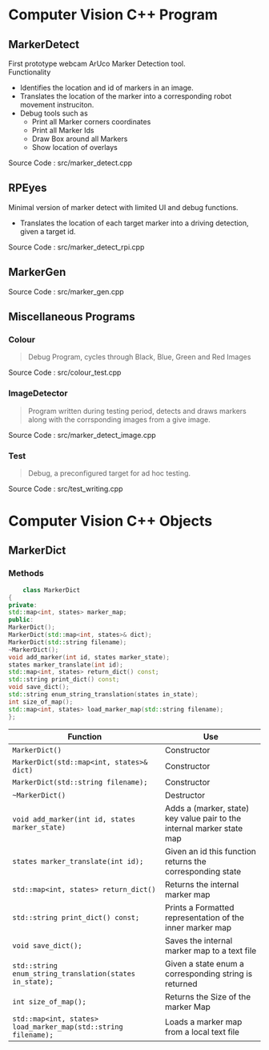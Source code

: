 # Computer Vision C++ Program

## MarkerDetect

First prototype webcam ArUco Marker Detection tool.\
Functionality

- Identifies the location and id of markers in an image.
- Translates the location of the marker into a corresponding robot movement instruciton.
- Debug tools such as
    - Print all Marker corners coordinates
    - Print all Marker Ids
    - Draw Box around all Markers
    - Show location of overlays

Source Code : src/marker_detect.cpp

## RPEyes

Minimal version of marker detect with limited UI and debug functions.

- Translates the location of each target marker into a driving detection, given a target id.

Source Code : src/marker_detect_rpi.cpp

## MarkerGen

Source Code : src/marker_gen.cpp

## Miscellaneous Programs

### Colour

> Debug Program, cycles through Black, Blue, Green and Red Images

Source Code : src/colour_test.cpp

### ImageDetector

> Program written during testing period, detects and draws markers along with the corrsponding images from a give image.

Source Code : src/marker_detect_image.cpp

### Test

> Debug, a preconfigured target for ad hoc testing.

Source Code : src/test_writing.cpp

# Computer Vision C++ Objects

## MarkerDict

### Methods

```c++
    class MarkerDict
{
private:
std::map<int, states> marker_map;
public:
MarkerDict();
MarkerDict(std::map<int, states>& dict);
MarkerDict(std::string filename);
~MarkerDict();
void add_marker(int id, states marker_state);
states marker_translate(int id);
std::map<int, states> return_dict() const;
std::string print_dict() const;
void save_dict();
std::string enum_string_translation(states in_state);
int size_of_map();
std::map<int, states> load_marker_map(std::string filename);
};
```

| Function                                                        | Use                                                                    |
|-----------------------------------------------------------------|------------------------------------------------------------------------|
| `MarkerDict()`                                                  | Constructor                                                            |
| `MarkerDict(std::map<int, states>& dict)`                       | Constructor                                                            |
| `MarkerDict(std::string filename);`                             | Constructor                                                            |
| `~MarkerDict()`                                                 | Destructor                                                             |
| `void add_marker(int id, states marker_state)`                  | Adds a (marker, state) key value pair to the internal marker state map |
| `states marker_translate(int id);`                              | Given an id this function returns the corresponding state              |
| `std::map<int, states> return_dict()`                           | Returns the internal marker map                                        |
| `std::string print_dict() const;`                               | Prints a Formatted representation of the inner marker map              |
| 	`void save_dict();`                                            | Saves the internal marker map to a text file                           |
| 	`std::string enum_string_translation(states in_state);`        | Given a state enum a corresponding string is returned                  |
| 	`int size_of_map();`                                           | Returns the Size of the marker Map                                     |
| 	`std::map<int, states> load_marker_map(std::string filename);` | Loads a marker map from a local text file                              |     